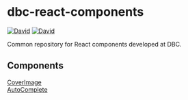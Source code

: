 # dbc-react-components
[![David](https://img.shields.io/david/DBCDK/dbc-react-components.svg?style=flat-square)](https://david-dm.org/DBCDK/dbc-react-components#info=dependencies)
[![David](https://img.shields.io/david/dev/DBCDK/dbc-react-components.svg?style=flat-square)](https://david-dm.org/DBCDK/dbc-react-components#info=devDependencies)

Common repository for React components developed at DBC.

## Components

[CoverImage](src/components/CoverImage)  
[AutoComplete](src/components/AutoComplete)
